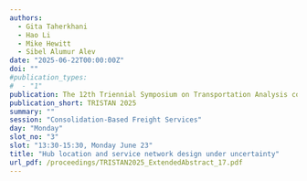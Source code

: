 ```yaml
---
authors:
  - Gita Taherkhani
  - Hao Li
  - Mike Hewitt
  - Sibel Alumur Alev
date: "2025-06-22T00:00:00Z"
doi: ""
#publication_types:
#  - "1"
publication: The 12th Triennial Symposium on Transportation Analysis conference
publication_short: TRISTAN 2025
summary: ""
session: "Consolidation-Based Freight Services"
day: "Monday"
slot_no: "3"
slot: "13:30-15:30, Monday June 23"
title: "Hub location and service network design under uncertainty"
url_pdf: /proceedings/TRISTAN2025_ExtendedAbstract_17.pdf
---
```

